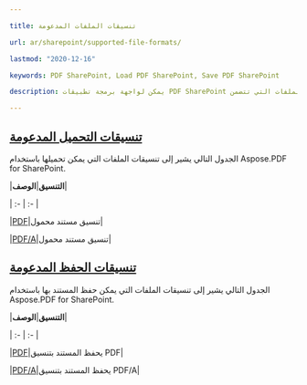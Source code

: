 ```yaml
---

title: تنسيقات الملفات المدعومة

url: ar/sharepoint/supported-file-formats/

lastmod: "2020-12-16"

keywords: PDF SharePoint, Load PDF SharePoint, Save PDF SharePoint

description: يمكن لواجهة برمجة تطبيقات PDF SharePoint تحميل وحفظ تنسيقات الملفات التي تتضمن PDF و PDF/A.

---
```


## <ins>**تنسيقات التحميل المدعومة**

الجدول التالي يشير إلى تنسيقات الملفات التي يمكن تحميلها باستخدام Aspose.PDF for SharePoint.



|**التنسيق**|**الوصف**|

| :- | :- |

|[PDF](https://docs.fileformat.com/pdf/)|تنسيق مستند محمول|

|[PDF/A](https://docs.fileformat.com/pdf/a/)|تنسيق مستند محمول|

## <ins>**تنسيقات الحفظ المدعومة**

الجدول التالي يشير إلى تنسيقات الملفات التي يمكن حفظ المستند بها باستخدام Aspose.PDF for SharePoint.



|**التنسيق**|**الوصف**|

| :- | :- |

|[PDF](https://docs.fileformat.com/pdf/)|يحفظ المستند بتنسيق PDF|

|[PDF/A](https://docs.fileformat.com/pdf/a/)|يحفظ المستند بتنسيق PDF/A|